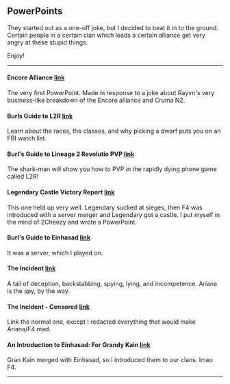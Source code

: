 ## PowerPoints

They started out as a one-off joke, but I decided to beat it in to the ground.
Certain people in a certain clan which leads a certain alliance get very angry at these stupid things.

Enjoy!

***

#### Encore Alliance [link](https://github.com/BurlL2R/PowerPoints/raw/master/Encore_Alliance.pdf)

The very first PowerPoint.
Made in response to a joke about Rayvn's very business-like breakdown of the Encore alliance and Cruma N2.


#### Burls Guide to L2R [link](https://github.com/BurlL2R/PowerPoints/raw/master/Burls_Guide_to_L2R.pdf)

Learn about the races, the classes, and why picking a dwarf puts you on an FBI watch list.

#### Burl's Guide to Lineage 2 Revolutio PVP [link](https://github.com/BurlL2R/PowerPoints/raw/master/Burl_PVP_Guide.pdf)

The shark-man will show you how to PVP in the rapidly dying phone game called L2R!

#### Legendary Castle Victory Report [link](https://github.com/BurlL2R/PowerPoints/raw/master/Legendary.pdf)

This one held up very well.
Legendary sucked at sieges, then F4 was introduced with a server merger and Legendary got a castle.
I put myself in the mind of 2Cheezy and wrote a PowerPoint.

#### Burl's Guide to Einhasad [link](https://github.com/BurlL2R/PowerPoints/raw/master/Einhashadas.pdf)

It was a server, which I played on.

#### The Incident [link](https://github.com/BurlL2R/PowerPoints/raw/master/TheIncident.pdf)

A tail of deception, backstabbing, spying, lying, and incompetence.
Ariana is the spy, by the way.

#### The Incident - Censored [link](https://github.com/BurlL2R/PowerPoints/raw/master/TheIncident_-_Censored.pdf)

Link the normal one, except I redacted everything that would make Ariana/F4 mad.

#### An Introduction to Einhasad: For Grandy Kain [link](https://github.com/BurlL2R/PowerPoints/raw/master/Eininininini.pdf)

Gran Kain merged with Einhasad, so I introduced them to our clans.
lmao F4.

****
